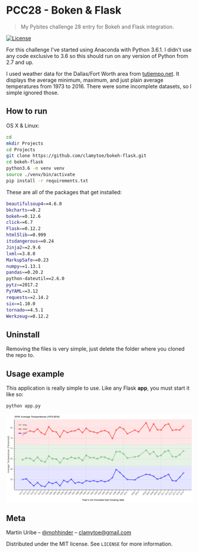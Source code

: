 # PCC28 - Boken & Flask

> My Pybites challenge 28 entry for Bokeh and Flask integration.

[![License][license-image]][license-url]

For this challenge I've started using Anaconda with Python 3.6.1. I didn't use any code exclusive to 3.6 so this should run on any version of Python from 2.7 and up.

I used weather data for the Dallas/Fort Worth area from [tutiempo.net](https://en.tutiempo.net/climate/ws-722590.html). It displays the average minimum, maximum, and just plain average temperatures from 1973 to 2016. There were some incomplete datasets, so I simple ignored those.

## How to run

OS X & Linux:

```bash
cd
mkdir Projects
cd Projects
git clone https://github.com/clamytoe/bokeh-flask.git
cd bokeh-flask
python3.6 -m venv venv
source ./venv/bin/activate
pip install -r requirements.txt
```

These are all of the packages that get installed:

```bash
beautifulsoup4==4.6.0
bkcharts==0.2
bokeh==0.12.6
click==6.7
Flask==0.12.2
html5lib==0.999
itsdangerous==0.24
Jinja2==2.9.6
lxml==3.8.0
MarkupSafe==0.23
numpy==1.13.1
pandas==0.20.2
python-dateutil==2.6.0
pytz==2017.2
PyYAML==3.12
requests==2.14.2
six==1.10.0
tornado==4.5.1
Werkzeug==0.12.2
```

## Uninstall

Removing the files is very simple, just delete the folder where you cloned the repo to.

## Usage example

This application is really simple to use. Like any Flask **app**, you must start it like so:

```bash
python app.py
```
![sample-run](bokeh_plot.png)

## Meta

Martin Uribe – [@mohhinder](https://twitter.com/mohhinder) – clamytoe@gmail.com

Distributed under the MIT license. See ``LICENSE`` for more information.

[license-image]:https://img.shields.io/badge/license-MIT-blue.svg
[license-url]:https://raw.githubusercontent.com/clamytoe/pyTrack/master/LICENSE
